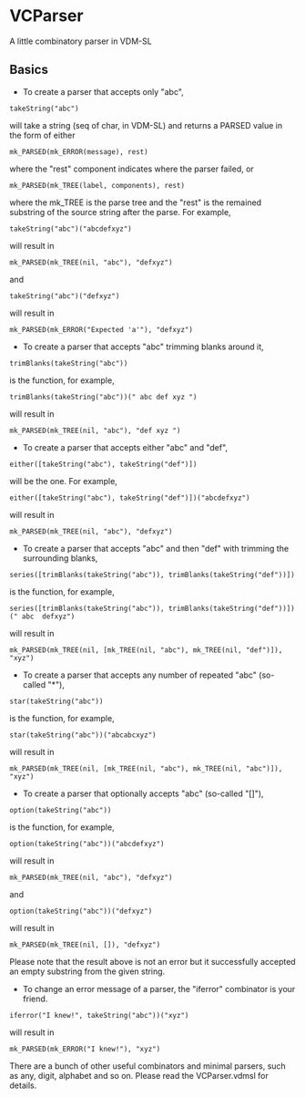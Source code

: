 VCParser
========

A little combinatory parser in VDM-SL

Basics
-------

* To create a parser that accepts only "abc",
~~~~~
takeString("abc")
~~~~~
will take a string (seq of char, in VDM-SL) and returns a PARSED value in the form of either
~~~~~
mk_PARSED(mk_ERROR(message), rest)
~~~~~
where the "rest" component indicates where the parser failed, or
~~~~~
mk_PARSED(mk_TREE(label, components), rest)
~~~~~
where the mk_TREE is the parse tree and the "rest" is the remained substring of the source string after the parse.
For example, 
~~~~~
takeString("abc")("abcdefxyz")
~~~~~
will result in
~~~~~
mk_PARSED(mk_TREE(nil, "abc"), "defxyz")
~~~~~
and
~~~~~
takeString("abc")("defxyz")
~~~~~
will result in
~~~~~
mk_PARSED(mk_ERROR("Expected 'a'"), "defxyz")
~~~~~


* To create a parser that accepts "abc" trimming blanks around it,
~~~~~
trimBlanks(takeString("abc"))
~~~~~
is the function, for example,
~~~~~
trimBlanks(takeString("abc"))(" abc def xyz ")
~~~~~
will result in
~~~~~
mk_PARSED(mk_TREE(nil, "abc"), "def xyz ")
~~~~~

* To create a parser that accepts either "abc" and "def",
~~~~~
either([takeString("abc"), takeString("def")])
~~~~~
will be the one.
For example,
~~~~~
either([takeString("abc"), takeString("def")])("abcdefxyz")
~~~~~
will result in
~~~~~
mk_PARSED(mk_TREE(nil, "abc"), "defxyz")
~~~~~

* To create a parser that accepts "abc" and then "def" with trimming the surrounding blanks,
~~~~~
series([trimBlanks(takeString("abc")), trimBlanks(takeString("def"))])
~~~~~
is the function, for example,
~~~~~
series([trimBlanks(takeString("abc")), trimBlanks(takeString("def"))])(" abc  defxyz")
~~~~~
will result in
~~~~~
mk_PARSED(mk_TREE(nil, [mk_TREE(nil, "abc"), mk_TREE(nil, "def")]), "xyz")
~~~~~

* To create a parser that accepts any number of repeated "abc" (so-called "*"),
~~~~~
star(takeString("abc"))
~~~~~
is the function, for example,
~~~~~
star(takeString("abc"))("abcabcxyz")
~~~~~
will result in
~~~~~
mk_PARSED(mk_TREE(nil, [mk_TREE(nil, "abc"), mk_TREE(nil, "abc")]), "xyz")
~~~~~

* To create a parser that optionally accepts "abc" (so-called "[]"),
~~~~~
option(takeString("abc"))
~~~~~
is the function, for example,
~~~~~
option(takeString("abc"))("abcdefxyz")
~~~~~
will result in
~~~~~
mk_PARSED(mk_TREE(nil, "abc"), "defxyz")
~~~~~
and
~~~~~
option(takeString("abc"))("defxyz")
~~~~~
will result in
~~~~~
mk_PARSED(mk_TREE(nil, []), "defxyz")
~~~~~
Please note that the result above is not an error but it successfully accepted an empty substring from the given string.

* To change an error message of a parser, the "iferror" combinator is your friend.
~~~~~
iferror("I knew!", takeString("abc"))("xyz")
~~~~~
will result in
~~~~~
mk_PARSED(mk_ERROR("I knew!"), "xyz")
~~~~~

There are a bunch of other useful combinators and minimal parsers, such as any, digit, alphabet and so on.
Please read the VCParser.vdmsl for details.
